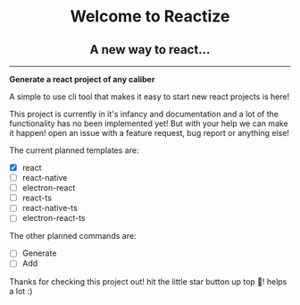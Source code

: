 <div align="center">
    <h1>Welcome to Reactize</h1>
    <h2>A new way to react...</h2>
    <hr />
</div>

**Generate a react project of any caliber**

A simple to use cli tool that makes it easy to start new react projects is here!

This project is currently in it's infancy and documentation and a lot of the functionality has no been implemented yet! But with your help we can make it happen! open an issue with a feature request, bug report or anything else!

The current planned templates are:

-   [x] react
-   [ ] react-native
-   [ ] electron-react
-   [ ] react-ts
-   [ ] react-native-ts
-   [ ] electron-react-ts

The other planned commands are:

-   [ ] Generate
-   [ ] Add

Thanks for checking this project out! hit the little star button up top 🌟! helps a lot :)
